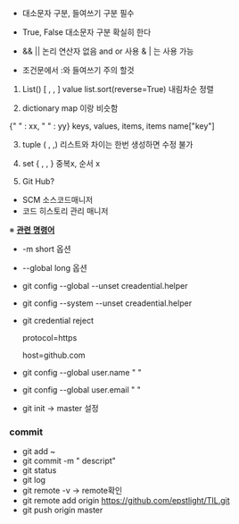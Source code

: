 - 대소문자 구분, 들여쓰기 구분 필수 
- True, False 대소문자 구분 확실히 한다 
- && || 논리 연산자 없음 and or 사용 & | 는 사용 가능

- 조건문에서 :와 들여쓰기 주의 할것


1. List()
[ , , ]
value
list.sort(reverse=True) 내림차순 정렬 

2. dictionary 
map 이랑 비슷함

{" " : xx, " " :  yy}
keys, values, items, items
name["key"]


3. tuple
( , ,)
리스트와 차이는 한번 생성하면 수정 불가

4. set
{ , , }
중복x, 순서 x


5. Git Hub?
 - SCM 소스코드매니저 
 - 코드 히스토리 관리 매니저 

   

  ※   <u>**관련** **명령어**</u>

 - -m short 옵션

 -  --global long 옵션

 - git config --global --unset creadential.helper

 - git config --system --unset creadential.helper

 - git credential reject 

    protocol=https

    host=github.com

- git config --global user.name " "  

- git config --global user.email " "  

- git init      -> master 설정



### **commit**

- git add ~
- git commit -m " descript"
- git status
- git log
- git remote -v       ->   remote확인
- git remote add origin https://github.com/epstlight/TIL.git
- git push origin master

